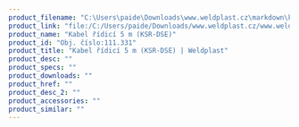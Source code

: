 ```yaml
---
product_filename: "C:\Users\paide\Downloads\www.weldplast.cz\markdown\kabel-ridici-5-m-ksr-dse.md"
product_link: "file:/C:/Users/paide/Downloads/www.weldplast.cz/www.weldplast.cz/kabel-ridici-5-m-ksr-dse"
product_name: "Kabel řídicí 5 m (KSR-DSE)"
product_id: "Obj. číslo:111.331"
product_title: "Kabel řídicí 5 m (KSR-DSE) | Weldplast"
product_desc: ""
product_specs: ""
product_downloads: ""
product_href: ""
product_desc_2: ""
product_accessories: ""
product_similar: ""
---
```

